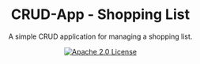 <h1 align="center">CRUD-App - Shopping List</h1>

<p align="center">
  A simple CRUD application for managing a shopping list.
</p>

<p align="center">
  <a aria-label="Apache 2.0 License" href="https://github.com/timschneiderxyz/crud-app-shopping-list/blob/main/LICENSE">
    <img src="https://img.shields.io/badge/license-apache 2.0-7aa2f7?style=for-the-badge&labelColor=1a1b26" alt="Apache 2.0 License">
  </a>
</p>

